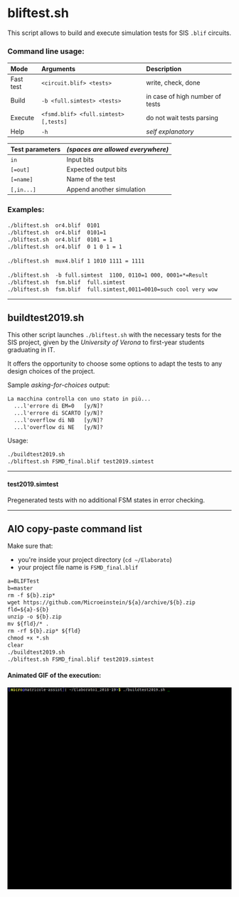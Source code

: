 # bliftest.sh
This script allows to build and execute simulation tests for SIS `.blif` circuits.


### Command line usage:
  |Mode|Arguments|Description|
  |:-|:-|:-|
  | Fast test | `<circuit.blif> <tests>` | write, check, done |
  | Build | `-b <full.simtest> <tests>` | in case of high number of tests |
  | Execute | `<fsmd.blif> <full.simtest>[,tests]` | do not wait tests parsing |
  | Help | `-h` | _self explanatory_ |


  | Test parameters  | _(spaces are allowed everywhere)_ |
  |:-|:-|
  | `in` | Input bits |
  | `[=out]` | Expected output bits | if `*` prints the output without test |
  | `[=name]` | Name of the test |
  | `[,in...]` | Append another simulation |


### Examples:
```
./bliftest.sh  or4.blif  0101
./bliftest.sh  or4.blif  0101=1
./bliftest.sh  or4.blif  0101 = 1
./bliftest.sh  or4.blif  0 1 0 1 = 1

./bliftest.sh  mux4.blif 1 1010 1111 = 1111

./bliftest.sh  -b full.simtest  1100, 0110=1 000, 0001=*=Result
./bliftest.sh  fsm.blif  full.simtest
./bliftest.sh  fsm.blif  full.simtest,0011=0010=such cool very wow
```

---
## buildtest2019.sh
This other script launches `./bliftest.sh` with the necessary tests for the SIS project,
given by the *University of Verona* to first-year students graduating in IT.

It offers the opportunity to choose some options to adapt the tests to any design choices of the project.

Sample _asking-for-choices_ output:
```
La macchina controlla con uno stato in più...
  ...l'errore di EM=0   [y/N]?
  ...l'errore di SCARTO [y/N]?
  ...l'overflow di NB   [y/N]?
  ...l'overflow di NE   [y/N]?
```
Usage: 
```
./buildtest2019.sh
./bliftest.sh FSMD_final.blif test2019.simtest
```

---
#### test2019.simtest
Pregenerated tests with no additional FSM states in error checking.

---
## AIO copy-paste command list
Make sure that:
 * you're inside your project directory (`cd ~/Elaborato`)
 * your project file name is `FSMD_final.blif`

[old link]: # "
a=66bd028a88533cef61bd8b8528664863
b=3f591ff7fcb90e27b0bc3a05c6679f0c3c002843
wget https://gist.github.com/Microeinstein/${a}/archive/${b}.zip
"
```
a=BLIFTest
b=master
rm -f ${b}.zip*
wget https://github.com/Microeinstein/${a}/archive/${b}.zip
fld=${a}-${b}
unzip -o ${b}.zip
mv ${fld}/* .
rm -rf ${b}.zip* ${fld}
chmod +x *.sh
clear
./buildtest2019.sh
./bliftest.sh FSMD_final.blif test2019.simtest

```

#### Animated GIF of the execution:
![Here it should show the GIF...](https://github.com/Microeinstein/BLIFTest/raw/master/execution.gif)
